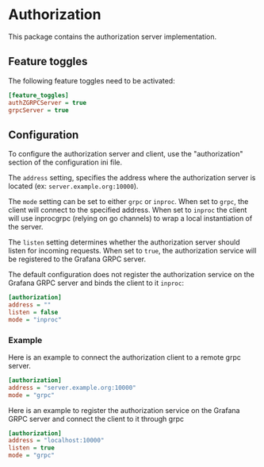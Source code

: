 # Authorization

This package contains the authorization server implementation.

## Feature toggles

The following feature toggles need to be activated:

```ini
[feature_toggles]
authZGRPCServer = true
grpcServer = true
```

## Configuration

To configure the authorization server and client, use the "authorization" section of the configuration ini file.

The `address` setting, specifies the address where the authorization server is located (ex: `server.example.org:10000`). 

The `mode` setting can be set to either `grpc` or `inproc`. When set to `grpc`, the client will connect to the specified address. When set to `inproc` the client will use inprocgrpc (relying on go channels) to wrap a local instantiation of the server. 

The `listen` setting determines whether the authorization server should listen for incoming requests. When set to `true`, the authorization service will be registered to the Grafana GRPC server.

The default configuration does not register the authorization service on the Grafana GRPC server and binds the client to it `inproc`:

```ini
[authorization]
address = ""
listen = false
mode = "inproc"
```

### Example

Here is an example to connect the authorization client to a remote grpc server.

```ini
[authorization]
address = "server.example.org:10000"
mode = "grpc"
```

Here is an example to register the authorization service on the Grafana GRPC server and connect the client to it through grpc

```ini
[authorization]
address = "localhost:10000"
listen = true
mode = "grpc"
```
